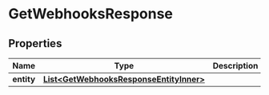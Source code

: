 

# GetWebhooksResponse


## Properties

| Name | Type | Description | Notes |
|------------ | ------------- | ------------- | -------------|
|**entity** | [**List&lt;GetWebhooksResponseEntityInner&gt;**](GetWebhooksResponseEntityInner.md) |  |  [optional] |



